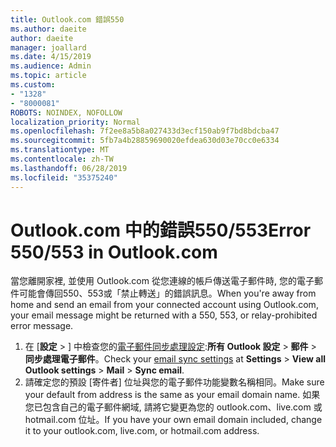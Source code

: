 ```yaml
---
title: Outlook.com 錯誤550
ms.author: daeite
author: daeite
manager: joallard
ms.date: 4/15/2019
ms.audience: Admin
ms.topic: article
ms.custom:
- "1328"
- "8000081"
ROBOTS: NOINDEX, NOFOLLOW
localization_priority: Normal
ms.openlocfilehash: 7f2ee8a5b8a027433d3ecf150ab9f7bd8bdcba47
ms.sourcegitcommit: 5fb7a4b28859690020efdea630d03e70cc0e6334
ms.translationtype: MT
ms.contentlocale: zh-TW
ms.lasthandoff: 06/28/2019
ms.locfileid: "35375240"
---
```

# <a name="error-550553-in-outlookcom"></a><span data-ttu-id="2366b-102">Outlook.com 中的錯誤550/553</span><span class="sxs-lookup"><span data-stu-id="2366b-102">Error 550/553 in Outlook.com</span></span>

<span data-ttu-id="2366b-103">當您離開家裡, 並使用 Outlook.com 從您連線的帳戶傳送電子郵件時, 您的電子郵件可能會傳回550、553或「禁止轉送」的錯誤訊息。</span><span class="sxs-lookup"><span data-stu-id="2366b-103">When you're away from home and send an email from your connected account using Outlook.com, your email message might be returned with a 550, 553, or relay-prohibited error message.</span></span>

1. <span data-ttu-id="2366b-104">在 [**設定** > ] 中檢查您的[電子郵件同步處理設定](https://go.microsoft.com/fwlink/?linkid=2031283):**所有 Outlook 設定** > **郵件** > **同步處理電子郵件**。</span><span class="sxs-lookup"><span data-stu-id="2366b-104">Check your [email sync settings](https://go.microsoft.com/fwlink/?linkid=2031283) at **Settings** > **View all Outlook settings** > **Mail** > **Sync email**.</span></span>
1. <span data-ttu-id="2366b-105">請確定您的預設 [寄件者] 位址與您的電子郵件功能變數名稱相同。</span><span class="sxs-lookup"><span data-stu-id="2366b-105">Make sure your default from address is the same as your email domain name.</span></span> <span data-ttu-id="2366b-106">如果您已包含自己的電子郵件網域, 請將它變更為您的 outlook.com、live.com 或 hotmail.com 位址。</span><span class="sxs-lookup"><span data-stu-id="2366b-106">If you have your own email domain included, change it to your outlook.com, live.com, or hotmail.com address.</span></span>
